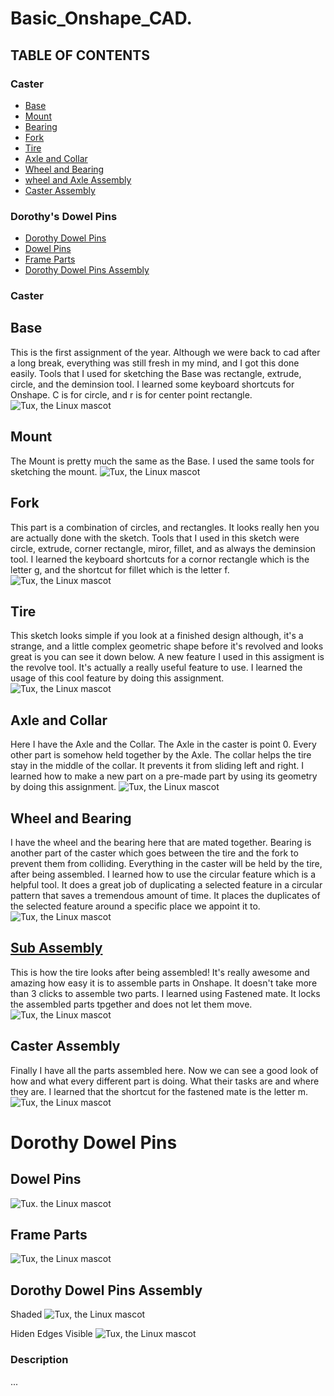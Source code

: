 # Basic_Onshape_CAD.

## TABLE OF CONTENTS
### Caster
* [Base](#Base)
* [Mount](#Mount)
* [Bearing](#Bearing)
* [Fork](#Fork)
* [Tire](#Tire)
* [Axle and Collar](#Axle-and-Collar)
* [Wheel and Bearing](#Wheel-and-Bearing)
* [wheel and Axle Assembly](wheel-and-Axle-Assembly)
* [Caster Assembly](#Caster-Assembly)

### Dorothy's Dowel Pins
* [Dorothy Dowel Pins](#Dorothy-Dowel-Pins)
* [Dowel Pins](#Dowel-Pins)
* [Frame Parts](#Frame-Parts)
* [Dorothy Dowel Pins Assembly](#Dorothy-Dowel-Pins-Assembly)
 
### Caster

## Base
This is the first assignment of the year. Although we were back to cad after a long break, everything was still fresh in my mind, and I got this done easily. Tools that I used for sketching the Base was rectangle, extrude, circle, and the deminsion tool. I learned some keyboard shortcuts for Onshape. C is for circle, and r is for center point rectangle.
 ![Tux, the Linux mascot](images/Base.PNG)
 
 ## Mount
 The Mount is pretty much the same as the Base. I used the same tools for sketching the mount. 
 ![Tux, the Linux mascot](images/Mount.PNG)
 
 ## Fork
 This part is a combination of circles, and rectangles. It looks really hen you are actually done with the sketch. Tools that I used in this sketch were circle, extrude, corner rectangle, miror, fillet, and as always the deminsion tool. I learned the keyboard shortcuts for a cornor rectangle which is the letter g, and the shortcut for fillet which is the letter f.
 ![Tux, the Linux mascot](https://github.com/afaqirz67/Basic_Onshape_CAD./blob/master/images/Fork.png)
 
 ## Tire
 This sketch looks simple if you look at a finished design although, it's a strange, and a little complex geometric shape before it's revolved and looks great is you can see it down below. A new feature I used in this assigment is the revolve tool. It's actually a really useful feature to use. I learned the usage of this cool feature by doing this assignment. 
 ![Tux, the Linux mascot](images/Tire.png)
 
 ## Axle and Collar
 Here I have the Axle and the Collar. The Axle in the caster is point 0. Every other part is somehow held together by the Axle. The collar helps the tire stay in the middle of the collar. It prevents it from sliding left and right.  I learned how to make a new part on a pre-made part by using its geometry by doing this assignment. 
 ![Tux, the Linux mascot](https://github.com/afaqirz67/Basic_Onshape_CAD./blob/master/images/Axle%20and%20Collar.png)

 ## Wheel and Bearing
 I have the wheel and the bearing here that are mated together. Bearing is another part of the caster which goes between the tire and the fork to prevent them from colliding. Everything in the caster will be held by the tire, after being assembled. I learned how to use the circular feature which is a helpful tool. It does a great job of duplicating a selected feature in a circular pattern that saves a tremendous amount of time. It places the duplicates of the selected feature around a specific place we appoint it to.
 ![Tux, the Linux mascot](https://github.com/afaqirz67/Basic_Onshape_CAD./blob/master/images/Wheel%20and%20Bearing.png)
 
 ## [Sub Assembly](https://cvilleschools.onshape.com/documents/718d04b302bc9abda1306eae/w/e80a4655ccdcb3553d075d67/e/748012bee68ec1bc5cf413fd)
 This is how the tire looks after being assembled! It's really awesome and amazing how easy it is to assemble parts in Onshape. It doesn't take more than 3 clicks to assemble two parts. I learned using Fastened mate. It locks the assembled parts tpgether and does not let them move. 
 ![Tux, the Linux mascot](https://github.com/afaqirz67/Basic_Onshape_CAD./blob/master/images/wheel%20and%20Axle%20Assembly.png)
 
 ## Caster Assembly
 Finally I have all the parts assembled here. Now we can see a good look of how and what every different part is doing. What their tasks are and where they are. I learned that the shortcut for the fastened mate is the letter m.
 ![Tux, the Linux mascot](https://github.com/afaqirz67/Basic_Onshape_CAD./blob/master/images/Caster%20Assembly.png)

 
 # Dorothy Dowel Pins
 ## Dowel Pins
 ![Tux. the Linux mascot](https://github.com/afaqirz67/Basic_Onshape_CAD./blob/master/images/Dowels%20Pins.png)
 
 ## Frame Parts
 ![Tux, the Linux mascot](https://github.com/afaqirz67/Basic_Onshape_CAD./blob/master/images/Dorothy's%20Dowel%20Pins_part.png)
 
 ## Dorothy Dowel Pins Assembly
 Shaded
 ![Tux, the Linux mascot](https://github.com/afaqirz67/Basic_Onshape_CAD./blob/master/images/Dorothy's%20Dowel%20Pins-shaded.png)
 
  Hiden Edges Visible
 ![Tux, the Linux mascot](https://github.com/afaqirz67/Basic_Onshape_CAD./blob/master/images/Dorothy's%20Dowel%20Pins.png)
 ### Description
 ...
 
